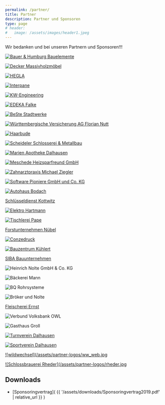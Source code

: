 ```yaml
---
permalink: /partner/
title: Partner
description: Partner und Sponsoren
type: page
# header:
#   image: /assets/images/header1.jpeg
---
```


Wir bedanken und bei unseren Partnern und Sponsoren!!!

<!-- [![alt text](image link)](web link) -->

<!-- 200 -->

[![Bauer & Humburg Bauelemente](/assets/partner-logos/bundh.png)](https://www.b-h-bauelemente.de)

[![Decker Massivholzmöbel](/assets/partner-logos/teamdecker-logo-web.png)](https://www.decker.de)

[![HEGLA](/assets/partner-logos/hegla.png)](http://www.hegla.de)

[![Interpane](/assets/partner-logos/interpane2.jpg)](http://www.interpane.de)

[![KW-Engineering](/assets/partner-logos/kw-web.png)](https://www.kwcg.de)

[![EDEKA Falke](/assets/partner-logos/falke.png)](https://www.kwcg.dehttps://www.edeka.de/eh/hessenring/edeka-falke-untere-hauptstra%C3%9Fe-148/index.jsp)

<!-- 100 -->

[![BeSte Stadtwerke](/assets/partner-logos/beste.jpg)](https://www.beste-stadtwerke.de)

[![Württembergische Versicherung AG Florian Nutt](/assets/partner-logos/wundw.jpg)](https://www.wuerttembergische.de/versicherungen/florian.nutt)

[![Haarbude](/assets/partner-logos/haarbude_web.jpg)](https://haarbude.de)

[![Scheideler Schlosserei & Metallbau](/assets/partner-logos/scheideler-schlosserei.jpg)](https://www.marien-apotheke-dalhausen.de)

[![Marien Apotheke Dalhausen](/assets/partner-logos/apotheke.jpg)](https://www.marien-apotheke-dalhausen.de)

[![Meschede Heizsparfreund GmbH](/assets/partner-logos/meschede.jpg)](https://https://www.meschede-haustechnik.de)

[![Zahnarztpraxis Michael Ziegler](/assets/partner-logos/ziegler.jpg)](https://www.zahnarzt-ziegler.de)

[![Software Pioniere GmbH und Co. KG](/assets/partner-logos/softwarepioniere.jpg)](https://softwarepioniere.de)

[![Autohaus Bodach](/assets/partner-logos/bodach-web.jpg)](https://www.ford-bodach-borgentreich.de)

[Schlüsseldienst Kottwitz](https://www.dasoertliche.de/Themen/Schl%C3%BCssel-u-Notdienst-S-Kottwitz-Beverungen-Lange-Str)

[![Elektro Hartmann](/assets/partner-logos/elektro-hartmann.jpg)](http://www.elektro-hartmann.de)

[![Tischlerei Pape](/assets/partner-logos/pape_web.png)](http://www.tischlerei-pape.com)

[Forstunternehmen Nübel](/assets/partner-logos/forst-nuebel.jpg)

[![Conzedruck](/assets/partner-logos/conzedruck_web.png)](https://www.conzedruck.de)

[![Bauzentrum Kühlert](/assets/partner-logos/kuehlert_web.jpg)](https://www.kuehlert.de/)

[SIBA Bauunternehmen](/assets/partner-logos/siba_web.jpg)

<!-- 50 -->
![Heinrich Nolte GmbH & Co. KG](/assets/partner-logos/nolte_bau.jpg)

![Bäckerei Mann](/assets/partner-logos/baeckerei-mann.jpg)

![BQ Rohrsysteme](/assets/partner-logos/bq.jpg)

![Bröker und Nolte](/assets/partner-logos/broeker-nolte.png)

[Fleischerei Ernst](https://www.dasoertliche.de/Themen/Ernst-Thomas-Fleischerei-Beverungen-Dalhausen-Untere-Hauptstr)

![Verbund Volksbank OWL](/assets/partner-logos/verbundvvbowl.jpg)


<!-- Sonstige -->
![Gasthaus Groll](/assets/partner-logos/groll.png)

[![Turnverein Dalhausen](/assets/partner-logos/tvd.jpg)](http://tv-dalhausen.de)

[![Sportverein Dalhausen](/assets/partner-logos/svd.png)](https://www.sv-dalhausen.de/)

[![wildwechsel](/assets/partner-logos/ww_web.jpg](https://www.wildwechsel.de/)

[![Schlossbrauerei Rheder](/assets/partner-logos/rheder.jpg](http://www.schlossbrauerei-rheder.de/)



## Downloads
- [Sponsoringvertrag]( {{ '/assets/downloads/Sponsoringvertrag2019.pdf' | relative_url }} )

